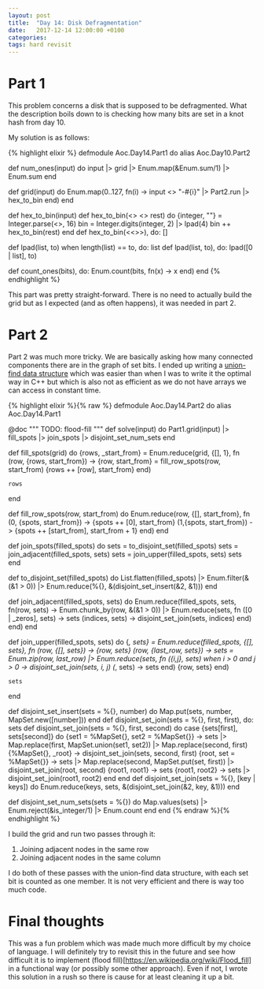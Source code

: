 ```yaml
---
layout: post
title:  "Day 14: Disk Defragmentation"
date:   2017-12-14 12:00:00 +0100
categories:
tags: hard revisit
---
```

# Part 1
This problem concerns a disk that is supposed to be defragmented. What the
description boils down to is checking how many bits are set in a knot hash from
day 10.

My solution is as follows:

{% highlight elixir %}
defmodule Aoc.Day14.Part1 do
  alias Aoc.Day10.Part2

  def num_ones(input) do
    input |> grid |> Enum.map(&Enum.sum/1) |> Enum.sum
  end

  def grid(input) do
    Enum.map(0..127, fn(i) ->
      input <> "-#{i}"
      |> Part2.run |> hex_to_bin
    end)
  end

  def hex_to_bin(input)
  def hex_to_bin(<<a>> <> rest) do
    {integer, ""} = Integer.parse(<<a>>, 16)
    bin = Integer.digits(integer, 2) |> lpad(4)
    bin ++ hex_to_bin(rest)
  end
  def hex_to_bin(<<>>), do: []

  def lpad(list, to) when length(list) == to, do: list
  def lpad(list, to), do: lpad([0 | list], to)

  def count_ones(bits), do: Enum.count(bits, fn(x) -> x end)
end
{% endhighlight %}

This part was pretty straight-forward. There is no need to actually build the
grid but as I expected (and as often happens), it was needed in part 2.

# Part 2
Part 2 was much more tricky. We are basically asking how many connected
components there are in the graph of set bits. I ended up writing a 
[union-find data structure](https://en.wikipedia.org/wiki/Disjoint-set_data_structure)
which was easier than when I was to write it the optimal way in C++ but which 
is also not as efficient as we do not have arrays we can access in constant time.

{% highlight elixir %}{% raw %}
defmodule Aoc.Day14.Part2 do
  alias Aoc.Day14.Part1

  @doc """
  TODO: flood-fill
  """
  def solve(input) do
    Part1.grid(input)
    |> fill_spots
    |> join_spots
    |> disjoint_set_num_sets
  end

  def fill_spots(grid) do
    {rows, _start_from} = 
      Enum.reduce(grid, {[], 1}, fn (row, {rows, start_from}) -> 
        {row, start_from} = fill_row_spots(row, start_from)
        {rows ++ [row], start_from}
      end)

    rows
  end

  def fill_row_spots(row, start_from) do
    Enum.reduce(row, {[], start_from}, fn
      (0, {spots, start_from}) -> {spots ++ [0], start_from}
      (1,{spots, start_from}) -> {spots ++ [start_from], start_from + 1}
    end)
  end

  def join_spots(filled_spots) do
    sets = to_disjoint_set(filled_spots)
    sets = join_adjacent(filled_spots, sets)
    sets = join_upper(filled_spots, sets)
    sets
  end

  def to_disjoint_set(filled_spots) do
    List.flatten(filled_spots)
    |> Enum.filter(&(&1 > 0))
    |> Enum.reduce(%{}, &(disjoint_set_insert(&2, &1)))
  end

  def join_adjacent(filled_spots, sets) do
    Enum.reduce(filled_spots, sets, fn(row, sets) ->
      Enum.chunk_by(row, &(&1 > 0))
      |> Enum.reduce(sets, fn
        ([0 | _zeros], sets) -> sets
        (indices, sets) -> disjoint_set_join(sets, indices)
      end)
    end)
  end

  def join_upper(filled_spots, sets) do
    {_, sets} = Enum.reduce(filled_spots, {[], sets}, fn
      (row, {[], sets}) -> {row, sets}
      (row, {last_row, sets}) ->
        sets = Enum.zip(row, last_row)
        |> Enum.reduce(sets, fn
          ({i,j}, sets) when i > 0 and j > 0 -> disjoint_set_join(sets, i, j)
          (_, sets) -> sets
        end)
        {row, sets}
    end)

    sets
  end

  def disjoint_set_insert(sets = %{}, number) do
    Map.put(sets, number, MapSet.new([number]))
  end
  def disjoint_set_join(sets = %{}, first, first), do: sets
  def disjoint_set_join(sets = %{}, first, second) do
    case {sets[first], sets[second]} do
      {set1 = %MapSet{}, set2 = %MapSet{}} ->
        sets |> Map.replace(first, MapSet.union(set1, set2)) |> Map.replace(second, first)
      {%MapSet{}, _root} ->
        disjoint_set_join(sets, second, first)
      {root, set = %MapSet{}} ->
        sets |> Map.replace(second, MapSet.put(set, first)) |> disjoint_set_join(root, second)
      {root1, root1} -> sets
      {root1, root2} ->
        sets |> disjoint_set_join(root1, root2)
    end
  end
  def disjoint_set_join(sets = %{}, [key | keys]) do
    Enum.reduce(keys, sets, &(disjoint_set_join(&2, key, &1)))
  end

  def disjoint_set_num_sets(sets = %{}) do
    Map.values(sets) |> Enum.reject(&is_integer/1) |> Enum.count
  end
end
{% endraw %}{% endhighlight %}

I build the grid and run two passes through it:
1. Joining adjacent nodes in the same row
2. Joining adjacent nodes in the same column

I do both of these passes with the union-find data structure, with each set bit
is counted as one member. It is not very efficient and there is way too much
code.

# Final thoughts
This was a fun problem which was made much more difficult by my choice of
language. I will definitely try to revisit this in the future and see how
difficult it is to implement (flood fill)[https://en.wikipedia.org/wiki/Flood_fill]
in a functional way (or possibly some other approach). Even if not, I wrote this
solution in a rush so there is cause for at least cleaning it up a bit.
